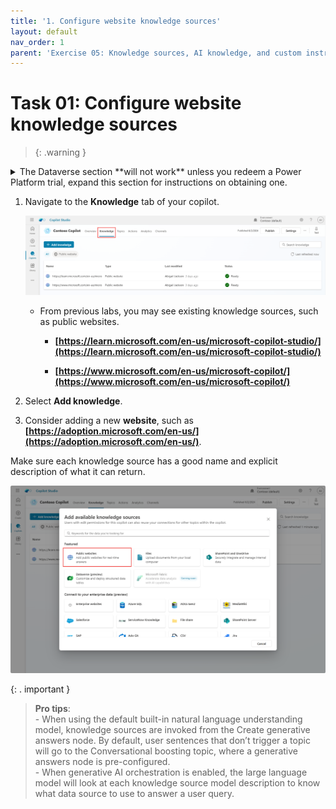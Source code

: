 ```yaml
---
title: '1. Configure website knowledge sources'
layout: default
nav_order: 1
parent: 'Exercise 05: Knowledge sources, AI knowledge, and custom instructions'
---
```


# Task 01: Configure website knowledge sources

>{: .warning }
<details>
<summary> The Dataverse section **will not work** unless you redeem a Power Platform trial, expand this section for instructions on obtaining one.</summary>

  ## Get a Free Trial of Microsoft Power Platform

   To obtain a free trial of Microsoft Power Platform, follow these steps:

   1. Navigate to **[https://powerpages.microsoft.com](https://powerpages.microsoft.com)** and click **Try it for free**.

   2. Complete the onscreen instructions by entering your work or school email address (**@lab.CloudPortalCredential(user1).Username**), your country/region, and your phone number.

   3. A new Microsoft Power Platform trial environment will be automatically created for you.

   ### Alternative option
 
   Alternatively, if you're interested in a 30-day free trial of customer engagement applications like Dynamics 365 Sales, Dynamics 365 Customer Service, and Dynamics 365 Marketing:

   1. Visit **[https://trials.dynamics.com](https://trials.dynamics.com)**.

   2. Select the application you want to try.

</details>


1.	Navigate to the **Knowledge** tab of your copilot.

 	![A screenshot of a computer Description automatically generated](../../media/7a267a894f4e7b04258ba5210746f2be.png)

 	- From previous labs, you may see existing knowledge sources, such as public websites.

		- **[https://learn.microsoft.com/en-us/microsoft-copilot-studio/](https://learn.microsoft.com/en-us/microsoft-copilot-studio/)**

		- **[https://www.microsoft.com/en-us/microsoft-copilot/](https://www.microsoft.com/en-us/microsoft-copilot/)**

1.	Select **Add knowledge**.

2.	Consider adding a new **website**, such as **[https://adoption.microsoft.com/en-us/](https://adoption.microsoft.com/en-us/)**.

Make sure each knowledge source has a good name and explicit description of what it can return.

![A screenshot of a computer Description automatically generated](../../media/4d465529933a6f42bee9c647a163d2d2.png)

{: . important }
>**Pro tips**:  
    - When using the default built-in natural language understanding model, knowledge sources are invoked from the Create generative answers node. By default, user sentences that don’t trigger a topic will go to the Conversational boosting topic, where a generative answers node is pre-configured.  
    - When generative AI orchestration is enabled, the large language model will look at each knowledge source model description to know what data source to use to answer a user query.

